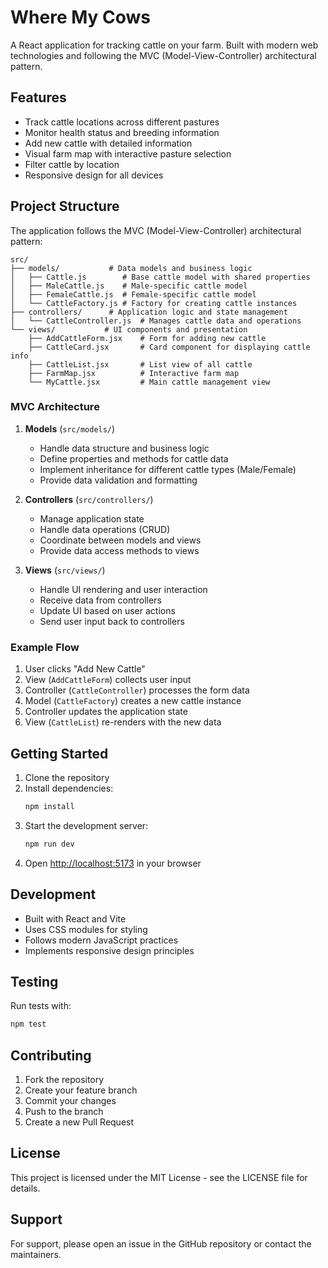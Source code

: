 # Where My Cows

A React application for tracking cattle on your farm. Built with modern web technologies and following the MVC (Model-View-Controller) architectural pattern.

## Features

- Track cattle locations across different pastures
- Monitor health status and breeding information
- Add new cattle with detailed information
- Visual farm map with interactive pasture selection
- Filter cattle by location
- Responsive design for all devices

## Project Structure

The application follows the MVC (Model-View-Controller) architectural pattern:

```
src/
├── models/           # Data models and business logic
│   ├── Cattle.js        # Base cattle model with shared properties
│   ├── MaleCattle.js    # Male-specific cattle model
│   ├── FemaleCattle.js  # Female-specific cattle model
│   └── CattleFactory.js # Factory for creating cattle instances
├── controllers/      # Application logic and state management
│   └── CattleController.js  # Manages cattle data and operations
└── views/           # UI components and presentation
    ├── AddCattleForm.jsx    # Form for adding new cattle
    ├── CattleCard.jsx       # Card component for displaying cattle info
    ├── CattleList.jsx       # List view of all cattle
    ├── FarmMap.jsx          # Interactive farm map
    └── MyCattle.jsx         # Main cattle management view
```

### MVC Architecture

1. **Models** (`src/models/`)
   - Handle data structure and business logic
   - Define properties and methods for cattle data
   - Implement inheritance for different cattle types (Male/Female)
   - Provide data validation and formatting

2. **Controllers** (`src/controllers/`)
   - Manage application state
   - Handle data operations (CRUD)
   - Coordinate between models and views
   - Provide data access methods to views

3. **Views** (`src/views/`)
   - Handle UI rendering and user interaction
   - Receive data from controllers
   - Update UI based on user actions
   - Send user input back to controllers

### Example Flow

1. User clicks "Add New Cattle"
2. View (`AddCattleForm`) collects user input
3. Controller (`CattleController`) processes the form data
4. Model (`CattleFactory`) creates a new cattle instance
5. Controller updates the application state
6. View (`CattleList`) re-renders with the new data

## Getting Started

1. Clone the repository
2. Install dependencies:
   ```bash
   npm install
   ```
3. Start the development server:
   ```bash
   npm run dev
   ```
4. Open [http://localhost:5173](http://localhost:5173) in your browser

## Development

- Built with React and Vite
- Uses CSS modules for styling
- Follows modern JavaScript practices
- Implements responsive design principles

## Testing

Run tests with:
```bash
npm test
```

## Contributing

1. Fork the repository
2. Create your feature branch
3. Commit your changes
4. Push to the branch
5. Create a new Pull Request

## License

This project is licensed under the MIT License - see the LICENSE file for details.

## Support

For support, please open an issue in the GitHub repository or contact the maintainers. 
